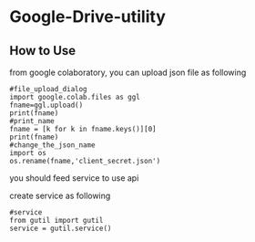 # Google-Drive-utility
## How to Use
from google colaboratory, you can upload json file as following
```
#file_upload_dialog
import google.colab.files as ggl
fname=ggl.upload()
print(fname)
#print_name
fname = [k for k in fname.keys()][0]
print(fname)
#change_the_json_name
import os
os.rename(fname,'client_secret.json')
```
you should feed service to use api

create service as following
```
#service
from gutil import gutil
service = gutil.service()
```

